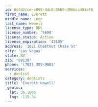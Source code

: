 ```yaml
---
id: 0e5d2cce-c898-4dc0-86b9-d90bcad91e70
first_name: Everett
middle_name: Leon
last_name: Howell
license_type: DDS
license_number: '5690'
license_status: Active
license_expiration: '42185'
address: '1021 Chestnut Chase St'
city: 'Las Vegas'
state: NV
zip: '89138'
phone: '(702) 309-9001'
services:
  - dentist
category: dentists
title: 'Everett Howell'
_geoloc:
  lat: 36.1606
  lng: -115.34
---
```

